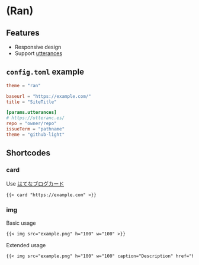(Ran)
===

## Features
- Responsive design
- Support [utterances](https://utteranc.es/)

## `config.toml` example
```toml
theme = "ran"

baseurl = "https://example.com/"
title = "SiteTitle"

[params.utterances]
# https://utteranc.es/
repo = "owner/repo"
issueTerm = "pathname"
theme = "github-light"
```

## Shortcodes

### card
Use [はてなブログカード](https://staff.hatenablog.com/entry/2014/09/05/143600)
```markdown
{{< card "https://example.com" >}}
```

### img
Basic usage
```markdown
{{< img src="example.png" h="100" w="100" >}}
```

Extended usage
```markdown
{{< img src="example.png" h="100" w="100" caption="Description" href="https://example.com" >}}
```
